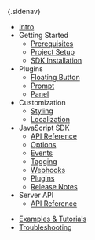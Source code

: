 {.sidenav}
- [Intro](/docs/introduction)
- Getting Started
    - [Prerequisites](/docs/prerequisites)
    - [Project Setup](/docs/project-setup)
    - [SDK Installation](/docs/sdk-installation)
- Plugins
    - [Floating Button](/docs/floating-button)
    - [Prompt](/docs/prompt)
    - [Panel](/docs/panel)
- Customization
    - [Styling](/docs/styling)
    - [Localization](/docs/localization)
- JavaScript SDK
    - [API Reference](/docs/sdk-api)
    - [Options](/docs/sdk-options)
    - [Events](/docs/sdk-events)
    - [Tagging](/docs/tagging)
    - [Webhooks](/docs/sdk-webhooks)
    - [Plugins](/docs/sdk-plugins)
    - [Release Notes](/docs/sdk-release-notes)
- Server API
    - [API Reference](https://notimatica.api-docs.io/)
<!-- 
    - CMS Modules
    - [WordPress](/docs/wordpress)
    - [Drupal](/docs/dupal)
    - [Joomla](/docs/joomla)
    - [Ghost](/docs/ghost)
-->
- [Examples & Tutorials](/docs/examples)
- [Troubleshooting](/docs/troubleshooting-common)
